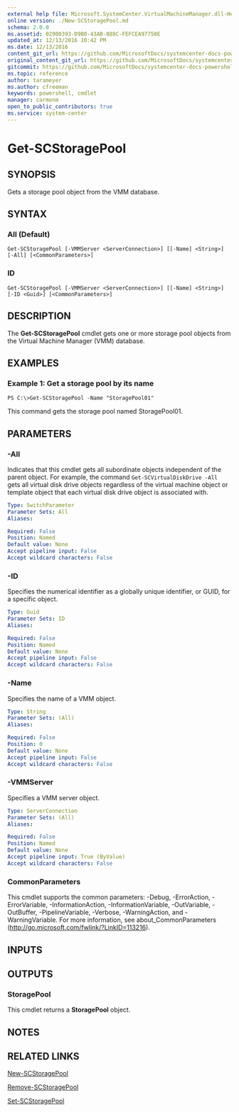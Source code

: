 ```yaml
---
external help file: Microsoft.SystemCenter.VirtualMachineManager.dll-Help.xml
online version: ./New-SCStoragePool.md
schema: 2.0.0
ms.assetid: 02900393-D9B0-43AB-888C-FEFCEA97750E
updated_at: 12/13/2016 10:42 PM
ms.date: 12/13/2016
content_git_url: https://github.com/MicrosoftDocs/systemcenter-docs-powershell/blob/master/systemcenter-cmdlets/VirtualMachineManager/v1/Get-SCStoragePool.md
original_content_git_url: https://github.com/MicrosoftDocs/systemcenter-docs-powershell/blob/master/systemcenter-cmdlets/VirtualMachineManager/v1/Get-SCStoragePool.md
gitcommit: https://github.com/MicrosoftDocs/systemcenter-docs-powershell/blob/ea9507ac2178040476af5407227db8cb97701ea9/systemcenter-cmdlets/VirtualMachineManager/v1/Get-SCStoragePool.md
ms.topic: reference
author: tarameyer
ms.author: cfreeman
keywords: powershell, cmdlet
manager: carmonm
open_to_public_contributors: true
ms.service: system-center
---
```


# Get-SCStoragePool

## SYNOPSIS
Gets a storage pool object from the VMM database.

## SYNTAX

### All (Default)
```
Get-SCStoragePool [-VMMServer <ServerConnection>] [[-Name] <String>] [-All] [<CommonParameters>]
```

### ID
```
Get-SCStoragePool [-VMMServer <ServerConnection>] [[-Name] <String>] [-ID <Guid>] [<CommonParameters>]
```

## DESCRIPTION
The **Get-SCStoragePool** cmdlet gets one or more storage pool objects from the Virtual Machine Manager (VMM) database.

## EXAMPLES

### Example 1: Get a storage pool by its name
```
PS C:\>Get-SCStoragePool -Name "StoragePool01"
```

This command gets the storage pool named StoragePool01.

## PARAMETERS

### -All
Indicates that this cmdlet gets all subordinate objects independent of the parent object.
For example, the command `Get-SCVirtualDiskDrive -All` gets all virtual disk drive objects regardless of the virtual machine object or template object that each virtual disk drive object is associated with.

```yaml
Type: SwitchParameter
Parameter Sets: All
Aliases: 

Required: False
Position: Named
Default value: None
Accept pipeline input: False
Accept wildcard characters: False
```

### -ID
Specifies the numerical identifier as a globally unique identifier, or GUID, for a specific object.

```yaml
Type: Guid
Parameter Sets: ID
Aliases: 

Required: False
Position: Named
Default value: None
Accept pipeline input: False
Accept wildcard characters: False
```

### -Name
Specifies the name of a VMM object.

```yaml
Type: String
Parameter Sets: (All)
Aliases: 

Required: False
Position: 0
Default value: None
Accept pipeline input: False
Accept wildcard characters: False
```

### -VMMServer
Specifies a VMM server object.

```yaml
Type: ServerConnection
Parameter Sets: (All)
Aliases: 

Required: False
Position: Named
Default value: None
Accept pipeline input: True (ByValue)
Accept wildcard characters: False
```

### CommonParameters
This cmdlet supports the common parameters: -Debug, -ErrorAction, -ErrorVariable, -InformationAction, -InformationVariable, -OutVariable, -OutBuffer, -PipelineVariable, -Verbose, -WarningAction, and -WarningVariable. For more information, see about_CommonParameters (http://go.microsoft.com/fwlink/?LinkID=113216).

## INPUTS

## OUTPUTS

### StoragePool
This cmdlet returns a **StoragePool** object.

## NOTES

## RELATED LINKS

[New-SCStoragePool](xref:VirtualMachineManager/v1/New-SCStoragePool.md)

[Remove-SCStoragePool](xref:VirtualMachineManager/v1/Remove-SCStoragePool.md)

[Set-SCStoragePool](xref:VirtualMachineManager/v1/Set-SCStoragePool.md)


